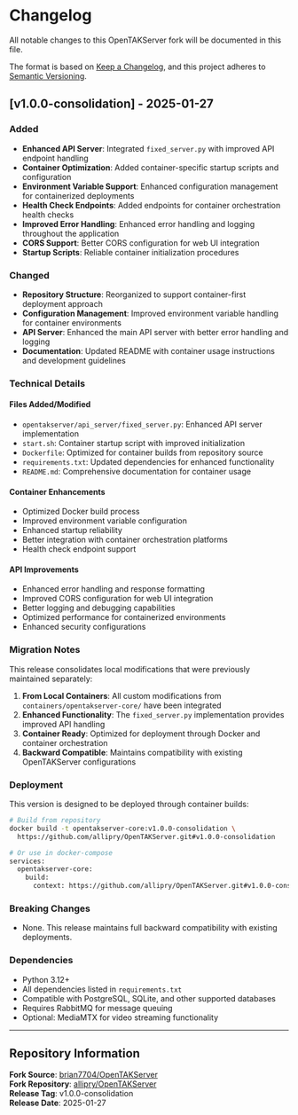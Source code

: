 # Changelog

All notable changes to this OpenTAKServer fork will be documented in this file.

The format is based on [Keep a Changelog](https://keepachangelog.com/en/1.0.0/),
and this project adheres to [Semantic Versioning](https://semver.org/spec/v2.0.0.html).

## [v1.0.0-consolidation] - 2025-01-27

### Added
- **Enhanced API Server**: Integrated `fixed_server.py` with improved API endpoint handling
- **Container Optimization**: Added container-specific startup scripts and configuration
- **Environment Variable Support**: Enhanced configuration management for containerized deployments
- **Health Check Endpoints**: Added endpoints for container orchestration health checks
- **Improved Error Handling**: Enhanced error handling and logging throughout the application
- **CORS Support**: Better CORS configuration for web UI integration
- **Startup Scripts**: Reliable container initialization procedures

### Changed
- **Repository Structure**: Reorganized to support container-first deployment approach
- **Configuration Management**: Improved environment variable handling for container environments
- **API Server**: Enhanced the main API server with better error handling and logging
- **Documentation**: Updated README with container usage instructions and development guidelines

### Technical Details

#### Files Added/Modified
- `opentakserver/api_server/fixed_server.py`: Enhanced API server implementation
- `start.sh`: Container startup script with improved initialization
- `Dockerfile`: Optimized for container builds from repository source
- `requirements.txt`: Updated dependencies for enhanced functionality
- `README.md`: Comprehensive documentation for container usage

#### Container Enhancements
- Optimized Docker build process
- Improved environment variable configuration
- Enhanced startup reliability
- Better integration with container orchestration platforms
- Health check endpoint support

#### API Improvements
- Enhanced error handling and response formatting
- Improved CORS configuration for web UI integration
- Better logging and debugging capabilities
- Optimized performance for containerized environments
- Enhanced security configurations

### Migration Notes

This release consolidates local modifications that were previously maintained separately:

1. **From Local Containers**: All custom modifications from `containers/opentakserver-core/` have been integrated
2. **Enhanced Functionality**: The `fixed_server.py` implementation provides improved API handling
3. **Container Ready**: Optimized for deployment through Docker and container orchestration
4. **Backward Compatible**: Maintains compatibility with existing OpenTAKServer configurations

### Deployment

This version is designed to be deployed through container builds:

```bash
# Build from repository
docker build -t opentakserver-core:v1.0.0-consolidation \
  https://github.com/allipry/OpenTAKServer.git#v1.0.0-consolidation

# Or use in docker-compose
services:
  opentakserver-core:
    build:
      context: https://github.com/allipry/OpenTAKServer.git#v1.0.0-consolidation
```

### Breaking Changes
- None. This release maintains full backward compatibility with existing deployments.

### Dependencies
- Python 3.12+
- All dependencies listed in `requirements.txt`
- Compatible with PostgreSQL, SQLite, and other supported databases
- Requires RabbitMQ for message queuing
- Optional: MediaMTX for video streaming functionality

---

## Repository Information

**Fork Source**: [brian7704/OpenTAKServer](https://github.com/brian7704/OpenTAKServer)  
**Fork Repository**: [allipry/OpenTAKServer](https://github.com/allipry/OpenTAKServer)  
**Release Tag**: v1.0.0-consolidation  
**Release Date**: 2025-01-27